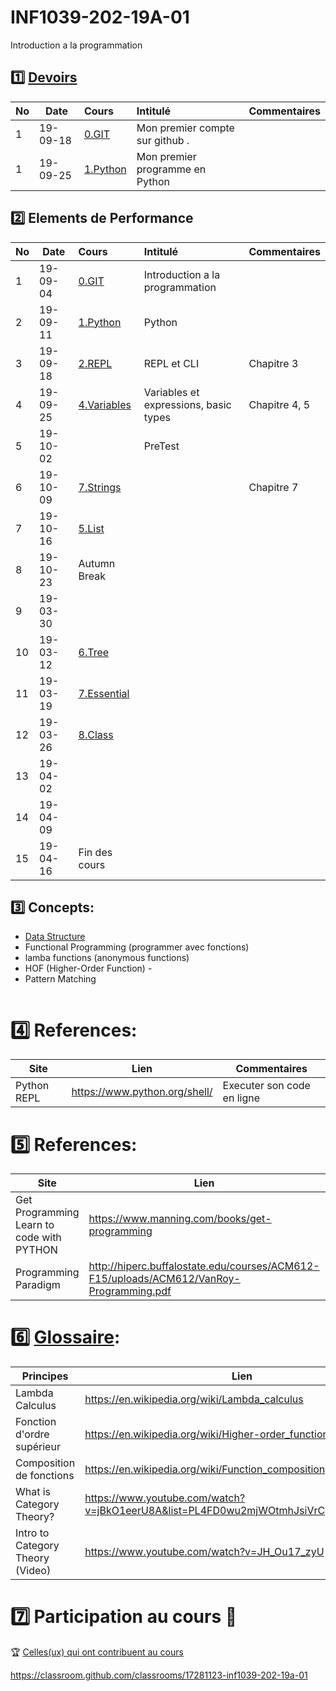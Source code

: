 # INF1039-202-19A-01

Introduction a la programmation

## :one: [Devoirs](Devoirs)
|No| Date   | Cours                                 | Intitulé                                |  Commentaires    |
|--|--------|:--------------------------------------|:----------------------------------------|:-----------------|
| 1|19-09-18|[0.GIT](0.GIT#Participation)           | Mon premier compte sur github .         |                  |
| 1|19-09-25|[1.Python](1.Python/Participation.md)  | Mon premier programme en Python         |                  |





## :two: Elements de Performance

|No| Date   | Cours                    | Intitulé                                |  Commentaires    |
|--|--------|:-------------------------|:----------------------------------------|:-----------------|
| 1|19-09-04|[0.GIT](0.GIT)            | Introduction a la programmation         |                  |
| 2|19-09-11|[1.Python](1.Python)      | Python                                  |                  |
| 3|19-09-18|[2.REPL](2.REPL)          | REPL et CLI                             | Chapitre 3       |
| 4|19-09-25|[4.Variables](4.Variables)| Variables et expressions, basic types   | Chapitre 4, 5    |
| 5|19-10-02|                          |  PreTest                                |                  |
| 6|19-10-09|[7.Strings](7.Strings)    |                                         | Chapitre 7       |
| 7|19-10-16|[5.List](5.List)          |                                         |                  |
| 8|19-10-23| Autumn Break             |                                         |                  |
| 9|19-03-30|                          |                                         |                  |
|10|19-03-12|[6.Tree](6.Tree)          |                                         |                  |
|11|19-03-19|[7.Essential](7.Essential)|                                         |                  |
|12|19-03-26|[8.Class](8.Class)        |                                         |                  |
|13|19-04-02|                          |                                         |                  |
|14|19-04-09|                          |                                         |                  |
|15|19-04-16| Fin des cours            |                                         |                  |


## :three: Concepts:

- [Data Structure](https://twitter.github.io/scala_school/collections.html)
- Functional Programming (programmer avec fonctions)
- lamba functions (anonymous functions)
- HOF (Higher-Order Function) - 
- Pattern Matching

```
```

# :four: References:

|Site                                      | Lien                                         |  Commentaires                |
|------------------------------------------|----------------------------------------------|------------------------------|
| Python REPL                              |  https://www.python.org/shell/               |  Executer son code en ligne  |



# :five: References:

|Site                                       | Lien                                          |  Commentaires    |
|-------------------------------------------|-----------------------------------------------|------------------|
| Get Programming Learn to code with PYTHON | https://www.manning.com/books/get-programming | :ledger: Book    |
| Programming Paradigm                      | http://hiperc.buffalostate.edu/courses/ACM612-F15/uploads/ACM612/VanRoy-Programming.pdf |


# :six: [Glossaire](https://docs.scala-lang.org/glossary/):

| Principes                       | Lien                                               |
|---------------------------------|----------------------------------------------------|
| Lambda Calculus                 |https://en.wikipedia.org/wiki/Lambda_calculus       |
| Fonction d'ordre supérieur      |https://en.wikipedia.org/wiki/Higher-order_function |
| Composition de fonctions        |https://en.wikipedia.org/wiki/Function_composition  |
| What is Category Theory?        |https://www.youtube.com/watch?v=jBkO1eerU8A&list=PL4FD0wu2mjWOtmhJsiVrCpzOAk42uhdz8|
| Intro to Category Theory (Video)|https://www.youtube.com/watch?v=JH_Ou17_zyU         |

# :seven: Participation au cours :clap:
:trophy: <a href="https://github.com/CollegeBoreal/INF1039-202-19A-01/graphs/contributors">Celles(ux) qui ont contribuent au cours</a>


https://classroom.github.com/classrooms/17281123-inf1039-202-19a-01
